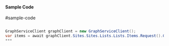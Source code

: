 #### Sample Code
#sample-code 

```C#

GraphServiceClient graphClient = new GraphServiceClient();
var items = await graphClient.Sites.Sites.Lists.Lists.Items.Request().GetAsync();
*** 

```